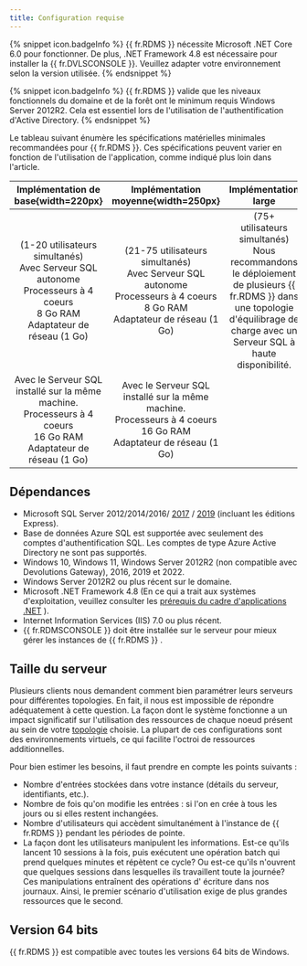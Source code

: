 ```yaml
---
title: Configuration requise
---
```

{% snippet icon.badgeInfo %} 
{{ fr.RDMS }} nécessite Microsoft .NET Core 6.0 pour fonctionner. De plus, .NET Framework 4.8 est nécessaire pour installer la {{ fr.DVLSCONSOLE }}. Veuillez adapter votre environnement selon la version utilisée. 
{% endsnippet %}
 
{% snippet icon.badgeInfo %} 
{{ fr.RDMS }} valide que les niveaux fonctionnels du domaine et de la forêt ont le minimum requis Windows Server 2012R2. Cela est essentiel lors de l'utilisation de l'authentification d'Active Directory. 
{% endsnippet %}

Le tableau suivant énumère les spécifications matérielles minimales recommandées pour {{ fr.RDMS }}. Ces spécifications peuvent varier en fonction de l'utilisation de l'application, comme indiqué plus loin dans l'article.

|Implémentation de base{width=220px} |Implémentation moyenne{width=250px} |Implémentation large|
|:--------------------------: |:------------------------: |:---------------------: |
|(1-20 utilisateurs simultanés)<br>Avec Serveur SQL autonome<br>Processeurs à 4 coeurs<br>8 Go RAM<br>Adaptateur de réseau (1 Go)<br>|(21-75 utilisateurs simultanés)<br>Avec Serveur SQL autonome<br>Processeurs à 4 coeurs<br>8 Go RAM<br>Adaptateur de réseau (1 Go)<br>|(75+ utilisateurs simultanés) <br>Nous recommandons le déploiement de plusieurs {{ fr.RDMS }} dans une topologie d'équilibrage de charge avec un Serveur SQL à haute disponibilité.|
|Avec le Serveur SQL installé sur la même machine.<br>Processeurs à 4 coeurs<br>16 Go RAM<br>Adaptateur de réseau (1 Go)<br>|Avec le Serveur SQL installé sur la même machine.<br>Processeurs à 4 coeurs<br>16 Go RAM<br>Adaptateur de réseau (1 Go)<br>||
 
## Dépendances 
* Microsoft SQL Server 2012/2014/2016/ [2017](https://www.microsoft.com/en-ca/sql-server/sql-server-2017-editions) / [2019](https://www.microsoft.com/en-us/sql-server/sql-server-2019) (incluant les éditions Express). 
* Base de données Azure SQL est supportée avec seulement des comptes d'authentification SQL. Les comptes de type Azure Active Directory ne sont pas supportés. 
* Windows 10, Windows 11, Windows Server 2012R2 (non compatible avec Devolutions Gateway), 2016, 2019 et 2022. 
* Windows Server 2012R2 ou plus récent sur le domaine. 
* Microsoft .NET Framework 4.8 (En ce qui a trait aux systèmes d'exploitation, veuillez consulter les [prérequis du cadre d'applications .NET](https://docs.microsoft.com/fr-ca/dotnet/framework/get-started/system-requirements) ). 
* Internet Information Services (IIS) 7.0 ou plus récent. 
* {{ fr.RDMSCONSOLE }} doit être installée sur le serveur pour mieux gérer les instances de {{ fr.RDMS }} . 

## Taille du serveur 
Plusieurs clients nous demandent comment bien paramétrer leurs serveurs pour différentes topologies. En fait, il nous est impossible de répondre adéquatement à cette question. La façon dont le système fonctionne a un impact significatif sur l'utilisation des ressources de chaque noeud présent au sein de votre [topologie](GettingStarted_Topologies) choisie. La plupart de ces configurations sont des environnements virtuels, ce qui facilite l'octroi de ressources additionnelles. 

Pour bien estimer les besoins, il faut prendre en compte les points suivants : 
* Nombre d'entrées stockées dans votre instance (détails du serveur, identifiants, etc.). 
* Nombre de fois qu'on modifie les entrées : si l'on en crée à tous les jours ou si elles restent inchangées. 
* Nombre d'utilisateurs qui accèdent simultanément à l'instance de {{ fr.RDMS }} pendant les périodes de pointe. 
* La façon dont les utilisateurs manipulent les informations. Est-ce qu'ils lancent 10 sessions à la fois, puis exécutent une opération batch qui prend quelques minutes et répètent ce cycle? Ou est-ce qu'ils n'ouvrent que quelques sessions dans lesquelles ils travaillent toute la journée? Ces manipulations entraînent des opérations d' écriture dans nos journaux. Ainsi, le premier scénario d'utilisation exige de plus grandes ressources que le second. 

## Version 64 bits 
{{ fr.RDMS }} est compatible avec toutes les versions 64 bits de Windows. 

